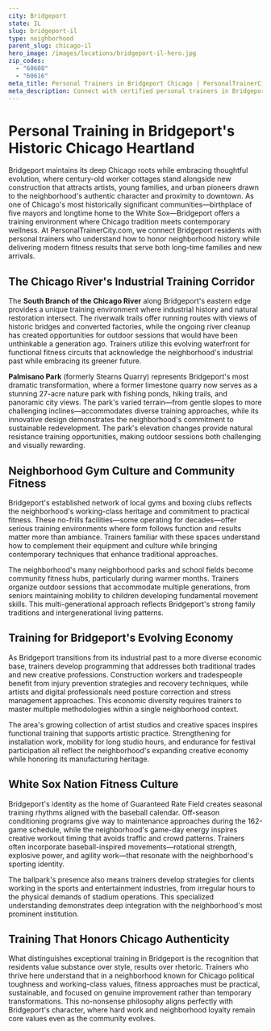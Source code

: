 ```yaml
---
city: Bridgeport
state: IL
slug: bridgeport-il
type: neighborhood
parent_slug: chicago-il
hero_image: /images/locations/bridgeport-il-hero.jpg
zip_codes:
  - "60608"
  - "60616"
meta_title: Personal Trainers in Bridgeport Chicago | PersonalTrainerCity.com
meta_description: Connect with certified personal trainers in Bridgeport. Find fitness coaches for historic Chicago living, White Sox area workouts, and Halsted Street corridor training in this evolving South Side neighborhood.
---
```


# Personal Training in Bridgeport's Historic Chicago Heartland

Bridgeport maintains its deep Chicago roots while embracing thoughtful evolution, where century-old worker cottages stand alongside new construction that attracts artists, young families, and urban pioneers drawn to the neighborhood's authentic character and proximity to downtown. As one of Chicago's most historically significant communities—birthplace of five mayors and longtime home to the White Sox—Bridgeport offers a training environment where Chicago tradition meets contemporary wellness. At PersonalTrainerCity.com, we connect Bridgeport residents with personal trainers who understand how to honor neighborhood history while delivering modern fitness results that serve both long-time families and new arrivals.

## The Chicago River's Industrial Training Corridor

The **South Branch of the Chicago River** along Bridgeport's eastern edge provides a unique training environment where industrial history and natural restoration intersect. The riverwalk trails offer running routes with views of historic bridges and converted factories, while the ongoing river cleanup has created opportunities for outdoor sessions that would have been unthinkable a generation ago. Trainers utilize this evolving waterfront for functional fitness circuits that acknowledge the neighborhood's industrial past while embracing its greener future.

**Palmisano Park** (formerly Stearns Quarry) represents Bridgeport's most dramatic transformation, where a former limestone quarry now serves as a stunning 27-acre nature park with fishing ponds, hiking trails, and panoramic city views. The park's varied terrain—from gentle slopes to more challenging inclines—accommodates diverse training approaches, while its innovative design demonstrates the neighborhood's commitment to sustainable redevelopment. The park's elevation changes provide natural resistance training opportunities, making outdoor sessions both challenging and visually rewarding.

## Neighborhood Gym Culture and Community Fitness

Bridgeport's established network of local gyms and boxing clubs reflects the neighborhood's working-class heritage and commitment to practical fitness. These no-frills facilities—some operating for decades—offer serious training environments where form follows function and results matter more than ambiance. Trainers familiar with these spaces understand how to complement their equipment and culture while bringing contemporary techniques that enhance traditional approaches.

The neighborhood's many neighborhood parks and school fields become community fitness hubs, particularly during warmer months. Trainers organize outdoor sessions that accommodate multiple generations, from seniors maintaining mobility to children developing fundamental movement skills. This multi-generational approach reflects Bridgeport's strong family traditions and intergenerational living patterns.

## Training for Bridgeport's Evolving Economy

As Bridgeport transitions from its industrial past to a more diverse economic base, trainers develop programming that addresses both traditional trades and new creative professions. Construction workers and tradespeople benefit from injury prevention strategies and recovery techniques, while artists and digital professionals need posture correction and stress management approaches. This economic diversity requires trainers to master multiple methodologies within a single neighborhood context.

The area's growing collection of artist studios and creative spaces inspires functional training that supports artistic practice. Strengthening for installation work, mobility for long studio hours, and endurance for festival participation all reflect the neighborhood's expanding creative economy while honoring its manufacturing heritage.

## White Sox Nation Fitness Culture

Bridgeport's identity as the home of Guaranteed Rate Field creates seasonal training rhythms aligned with the baseball calendar. Off-season conditioning programs give way to maintenance approaches during the 162-game schedule, while the neighborhood's game-day energy inspires creative workout timing that avoids traffic and crowd patterns. Trainers often incorporate baseball-inspired movements—rotational strength, explosive power, and agility work—that resonate with the neighborhood's sporting identity.

The ballpark's presence also means trainers develop strategies for clients working in the sports and entertainment industries, from irregular hours to the physical demands of stadium operations. This specialized understanding demonstrates deep integration with the neighborhood's most prominent institution.

## Training That Honors Chicago Authenticity

What distinguishes exceptional training in Bridgeport is the recognition that residents value substance over style, results over rhetoric. Trainers who thrive here understand that in a neighborhood known for Chicago political toughness and working-class values, fitness approaches must be practical, sustainable, and focused on genuine improvement rather than temporary transformations. This no-nonsense philosophy aligns perfectly with Bridgeport's character, where hard work and neighborhood loyalty remain core values even as the community evolves.